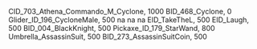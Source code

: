 CID_703_Athena_Commando_M_Cyclone, 1000
BID_468_Cyclone, 0
Glider_ID_196_CycloneMale, 500
na
na
na
EID_TakeTheL, 500
EID_Laugh, 500
BID_004_BlackKnight, 500
Pickaxe_ID_179_StarWand, 800
Umbrella_AssassinSuit, 500
BID_273_AssassinSuitCoin, 500
